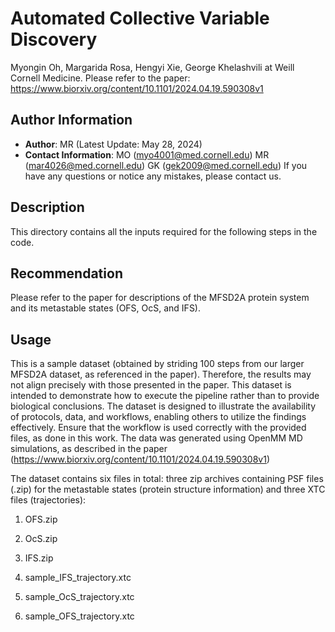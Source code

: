 # Automated Collective Variable Discovery 
Myongin Oh, Margarida Rosa, Hengyi Xie, George Khelashvili at Weill Cornell Medicine. 
Please refer to the paper: https://www.biorxiv.org/content/10.1101/2024.04.19.590308v1 

## Author Information
- **Author**: MR (Latest Update: May 28, 2024)  
- **Contact Information**: MO (myo4001@med.cornell.edu) MR (mar4026@med.cornell.edu) GK (gek2009@med.cornell.edu) 
If you have any questions or notice any mistakes, please contact us.

## Description
This directory contains all the inputs required for the following steps in the code.

## Recommendation
Please refer to the paper for descriptions of the MFSD2A protein system and its metastable states (OFS, OcS, and IFS).

## Usage 
This is a sample dataset (obtained by striding 100 steps from our larger MFSD2A dataset, as referenced in the paper).
Therefore, the results may not align precisely with those presented in the paper. 
This dataset is intended to demonstrate how to execute the pipeline rather than to provide biological conclusions.
The dataset is designed to illustrate the availability of protocols, data, and workflows, enabling others to utilize the findings effectively. 
Ensure that the workflow is used correctly with the provided files, as done in this work.
The data was generated using OpenMM MD simulations, as described in the paper (https://www.biorxiv.org/content/10.1101/2024.04.19.590308v1) 

The dataset contains six files in total: three zip archives containing PSF files (.zip) for the metastable states (protein structure information) and three XTC files (trajectories):

1. OFS.zip

2. OcS.zip

3. IFS.zip

4. sample_IFS_trajectory.xtc

5. sample_OcS_trajectory.xtc

6. sample_OFS_trajectory.xtc
